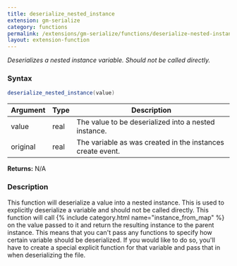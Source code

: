 ```yaml
---
title: deserialize_nested_instance
extension: gm-serialize
category: functions
permalink: /extensions/gm-serialize/functions/deserialize-nested-instance/
layout: extension-function
---
```


_Deserializes a nested instance variable. Should not be called directly._

### Syntax
```cs
deserialize_nested_instance(value)
```

| Argument | Type | Description |
| --- | --- | --- |
| value | real | The value to be deserialized into a nested instance. |
| original | real | The variable as was created in the instances create event. |

**Returns:** N/A

### Description
This function will deserialize a value into a nested instance. This is used to explicitly deserialize a variable and should not be called directly. This function will call {% include category.html name="instance_from_map" %} on the value passed to it and return the resulting instance to the parent instance. This means that you can't pass any functions to specify how certain variable should be deserialized. If you would like to do so, you'll have to create a special explicit function for that variable and pass that in when deserializing the file.